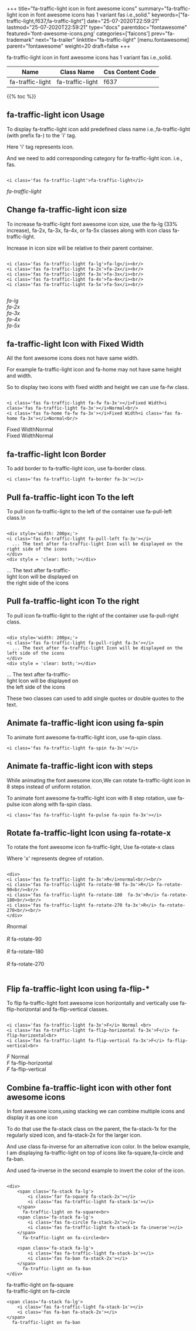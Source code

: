 +++
title="fa-traffic-light icon in font awesome icons"
summary="fa-traffic-light icon in font awesome icons has 1 variant fas i.e.,solid."
keywords=["fa-traffic-light,f637,fa-traffic-light"]
date="25-07-2020T22:59:21"
lastmod="25-07-2020T22:59:21"
type="docs"
parentdoc="fontawesome"
featured='font-awesome-icons.png'
categories=['faicons']
prev="fa-trademark"
next="fa-trailer"
linktitle="fa-traffic-light"
[menu.fontawesome]
parent="fontawesome"
weight=20
draft=false
+++


fa-traffic-light icon in font awesome icons has 1 variant fas i.e.,solid.

<div class='table-responsive'><table class='table'><thead><tr><th>Name</th><th>Class Name</th><th>Css Content Code</th></tr></thead><tbody><tr><td>fa-traffic-light</td><td>fa-traffic-light</td><td>f637</td></tr></tbody></table></div>


{{% toc %}}


## fa-traffic-light icon Usage

To display fa-traffic-light icon add predefined class name i.e.,fa-traffic-light (with prefix fa-) to the 'i' tag.

Here 'i' tag represents icon.

And we need to add corresponding category for fa-traffic-light icon. i.e., fas.


```

<i class='fas fa-traffic-light'>fa-traffic-light</i>
```

<i class='fas fa-traffic-light'>fa-traffic-light</i>




## Change fa-traffic-light icon size
To increase fa-traffic-light font awesome icon size, use the fa-lg (33% increase), fa-2x, fa-3x, fa-4x, or fa-5x classes along with icon class fa-traffic-light.

Increase in icon size will be relative to their parent container. 

```

<i class='fas fa-traffic-light fa-lg'>fa-lg</i><br/>
<i class='fas fa-traffic-light fa-2x'>fa-2x</i><br/>
<i class='fas fa-traffic-light fa-3x'>fa-3x</i><br/>
<i class='fas fa-traffic-light fa-4x'>fa-4x</i><br/>
<i class='fas fa-traffic-light fa-5x'>fa-5x</i><br/>
            
```

<i class='fas fa-traffic-light fa-lg'>fa-lg</i><br/>
<i class='fas fa-traffic-light fa-2x'>fa-2x</i><br/>
<i class='fas fa-traffic-light fa-3x'>fa-3x</i><br/>
<i class='fas fa-traffic-light fa-4x'>fa-4x</i><br/>
<i class='fas fa-traffic-light fa-5x'>fa-5x</i><br/>
            



## fa-traffic-light Icon with Fixed Width 

All the font awesome icons does not have same width.

For example fa-traffic-light icon and fa-home may not have same height and width.

So to display two icons with fixed width and height we can use fa-fw class.


```

<i class='fas fa-traffic-light fa-fw fa-3x'></i>Fixed Width<i class='fas fa-traffic-light fa-3x'></i>Normal<br/>
<i class='fas fa-home fa-fw fa-3x'></i>Fixed Width<i class='fas fa-home fa-3x'></i>Normal<br/>
```

<i class='fas fa-traffic-light fa-fw fa-3x'></i>Fixed Width<i class='fas fa-traffic-light fa-3x'></i>Normal<br/>
<i class='fas fa-home fa-fw fa-3x'></i>Fixed Width<i class='fas fa-home fa-3x'></i>Normal<br/>



## fa-traffic-light Icon Border 

To add border to fa-traffic-light icon, use fa-border class.


```
<i class='fas fa-traffic-light fa-border fa-3x'></i>

```
<i class='fas fa-traffic-light fa-border fa-3x'></i>





## Pull fa-traffic-light icon To the left

To pull icon fa-traffic-light to the left of the container use fa-pull-left class.\n

```

<div style='width: 200px;'>
<i class='fas fa-traffic-light fa-pull-left fa-3x'></i>
  ... The text after fa-traffic-light Icon will be displayed on the right side of the icons
</div>
<div style = 'clear: both;'></div>
```

<div style='width: 200px;'>
<i class='fas fa-traffic-light fa-pull-left fa-3x'></i>
  ... The text after fa-traffic-light Icon will be displayed on the right side of the icons
</div>
<div style = 'clear: both;'></div>




## Pull fa-traffic-light icon To the right
To pull icon fa-traffic-light to the right of the container use fa-pull-right class.

```

<div style='width: 200px;'>
<i class='fas fa-traffic-light fa-pull-right fa-3x'></i>
  ... The text after fa-traffic-light Icon will be displayed on the left side of the icons
</div>
<div style = 'clear: both;'></div>
```

<div style='width: 200px;'>
<i class='fas fa-traffic-light fa-pull-right fa-3x'></i>
  ... The text after fa-traffic-light Icon will be displayed on the left side of the icons
</div>
<div style = 'clear: both;'></div>

These two classes can used to add single quotes or double quotes to the text.


## Animate fa-traffic-light icon using fa-spin
To animate font awesome fa-traffic-light icon, use fa-spin class.

```
<i class='fas fa-traffic-light fa-spin fa-3x'></i>
```
<i class='fas fa-traffic-light fa-spin fa-3x'></i>




## Animate fa-traffic-light icon with steps
While animating the font awesome icon,We can rotate fa-traffic-light icon in 8 steps instead of uniform rotation.

To animate font awesome fa-traffic-light icon with 8 step rotation, use fa-pulse icon along with fa-spin class.


```
<i class='fas fa-traffic-light fa-pulse fa-spin fa-3x'></i>

```
<i class='fas fa-traffic-light fa-pulse fa-spin fa-3x'></i>





## Rotate fa-traffic-light Icon using fa-rotate-x
To rotate the font awesome icon fa-traffic-light, Use fa-rotate-x class

Where 'x' represents degree of rotation.


```

<div>
<i class='fas fa-traffic-light fa-3x'>R</i>normal<br/><br/>
<i class='fas fa-traffic-light fa-rotate-90 fa-3x'>R</i> fa-rotate-90<br/><br/> 
<i class='fas fa-traffic-light fa-rotate-180  fa-3x'>R</i> fa-rotate-180<br/><br/> 
<i class='fas fa-traffic-light fa-rotate-270 fa-3x'>R</i> fa-rotate-270<br/><br/>
</div>
```

<div>
<i class='fas fa-traffic-light fa-3x'>R</i>normal<br/><br/>
<i class='fas fa-traffic-light fa-rotate-90 fa-3x'>R</i> fa-rotate-90<br/><br/> 
<i class='fas fa-traffic-light fa-rotate-180  fa-3x'>R</i> fa-rotate-180<br/><br/> 
<i class='fas fa-traffic-light fa-rotate-270 fa-3x'>R</i> fa-rotate-270<br/><br/>
</div>




## Flip fa-traffic-light Icon using fa-flip-*
To flip fa-traffic-light font awesome icon horizontally and vertically use fa-flip-horizontal and fa-flip-vertical classes. 

```

<i class='fas fa-traffic-light fa-3x'>F</i> Normal <br>
<i class='fas fa-traffic-light fa-flip-horizontal fa-3x'>F</i> fa-flip-horizontal<br>
<i class='fas fa-traffic-light fa-flip-vertical fa-3x'>F</i> fa-flip-vertical<br>
```

<i class='fas fa-traffic-light fa-3x'>F</i> Normal <br>
<i class='fas fa-traffic-light fa-flip-horizontal fa-3x'>F</i> fa-flip-horizontal<br>
<i class='fas fa-traffic-light fa-flip-vertical fa-3x'>F</i> fa-flip-vertical<br>




## Combine fa-traffic-light icon with other font awesome icons
In font awesome icons,using stacking we can combine multiple icons and display it as one icon 

To do that use the fa-stack class on the parent, the fa-stack-1x for the regularly sized icon, and fa-stack-2x for the larger icon.

And use class fa-inverse for an alternative icon color. 
In the below example, I am displaying fa-traffic-light on top of icons like fa-square,fa-circle and fa-ban.

And used fa-inverse in the second example to invert the color of the icon.

```

<div>
    <span class='fa-stack fa-lg'>
        <i class='far fa-square fa-stack-2x'></i>
        <i class='fas fa-traffic-light fa-stack-1x'></i>
    </span>
      fa-traffic-light on fa-square<br>
    <span class='fa-stack fa-lg'>
        <i class='fas fa-circle fa-stack-2x'></i>
        <i class='fas fa-traffic-light fa-stack-1x fa-inverse'></i>
    </span>
      fa-traffic-light on fa-circle<br>

    <span class='fa-stack fa-lg'>
        <i class='fas fa-traffic-light fa-stack-1x'></i>
        <i class='fas fa-ban fa-stack-2x'></i>
    </span>
      fa-traffic-light on fa-ban
</div>
```

<div>
    <span class='fa-stack fa-lg'>
        <i class='far fa-square fa-stack-2x'></i>
        <i class='fas fa-traffic-light fa-stack-1x'></i>
    </span>
      fa-traffic-light on fa-square<br>
    <span class='fa-stack fa-lg'>
        <i class='fas fa-circle fa-stack-2x'></i>
        <i class='fas fa-traffic-light fa-stack-1x fa-inverse'></i>
    </span>
      fa-traffic-light on fa-circle<br>

    <span class='fa-stack fa-lg'>
        <i class='fas fa-traffic-light fa-stack-1x'></i>
        <i class='fas fa-ban fa-stack-2x'></i>
    </span>
      fa-traffic-light on fa-ban
</div>






